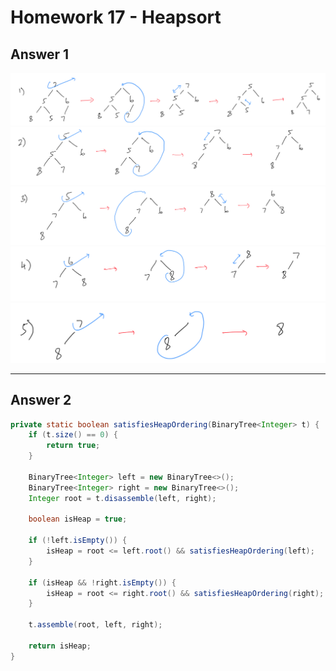 # Homework 17 - Heapsort

## **Answer 1**

![Answer 1A](image1.png "Answer 1A")
![Answer 1B](image2.png "Answer 1B")
![Answer 1C](image3.png "Answer 1C")
![Answer 1D](image4.png "Answer 1D")
![Answer 1E](image5.png "Answer 1E")

---

## **Answer 2**

```java
private static boolean satisfiesHeapOrdering(BinaryTree<Integer> t) {
    if (t.size() == 0) {
        return true;
    }

    BinaryTree<Integer> left = new BinaryTree<>();
    BinaryTree<Integer> right = new BinaryTree<>();
    Integer root = t.disassemble(left, right);

    boolean isHeap = true;

    if (!left.isEmpty()) {
        isHeap = root <= left.root() && satisfiesHeapOrdering(left);
    }

    if (isHeap && !right.isEmpty()) {
        isHeap = root <= right.root() && satisfiesHeapOrdering(right);
    }

    t.assemble(root, left, right);

    return isHeap;
}
```
